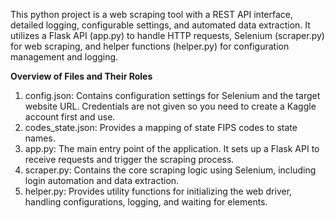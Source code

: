 This python project is a web scraping tool with a REST API interface, detailed logging, configurable settings, and automated data extraction. 
It utilizes a Flask API (app.py) to handle HTTP requests, Selenium (scraper.py) for web scraping, and helper functions (helper.py) for configuration management and logging. 

**Overview of Files and Their Roles**
1. config.json: Contains configuration settings for Selenium and the target website URL. Credentials are not given so you need to create a Kaggle account first and use. 
2. codes_state.json: Provides a mapping of state FIPS codes to state names. 
3. app.py: The main entry point of the application. It sets up a Flask API to receive requests and trigger the scraping process. 
4. scraper.py: Contains the core scraping logic using Selenium, including login automation and data extraction. 
5. helper.py: Provides utility functions for initializing the web driver, handling configurations, logging, and waiting for elements. 

